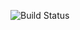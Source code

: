 ![Build Status](https://codebuild.ap-southeast-2.amazonaws.com/badges?uuid=eyJlbmNyeXB0ZWREYXRhIjoiL01EVG5xUys1SGdMK3N0QXNoczRSYWg3NEN2ZUQzR2ZGOXlvK1dJeDZVK1Y4MVRnRGRkZXdpcHZjbm1sOWNFM29yMm1GMU5sVm1FRjg2bWFaNmZiQ2lBPSIsIml2UGFyYW1ldGVyU3BlYyI6InllaDBaZHhoQ294bWROUE4iLCJtYXRlcmlhbFNldFNlcmlhbCI6MX0%3D&branch=master)
